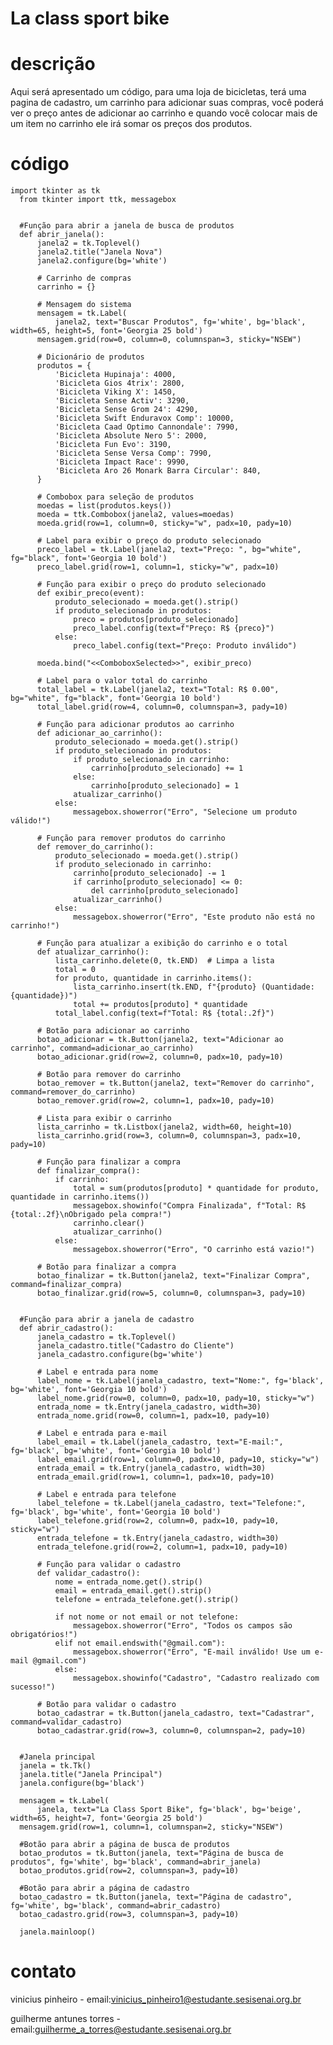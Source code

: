 # La class sport bike

# descrição
Aqui será apresentado um código, para uma loja de bicicletas, terá uma pagina de cadastro, um carrinho para adicionar suas compras, você poderá ver o preço antes de adicionar ao carrinho e quando você colocar mais de um item no carrinho ele irá somar os preços dos produtos.
# código
    import tkinter as tk
      from tkinter import ttk, messagebox


      #Função para abrir a janela de busca de produtos
      def abrir_janela():
          janela2 = tk.Toplevel()
          janela2.title("Janela Nova")
          janela2.configure(bg='white')

          # Carrinho de compras
          carrinho = {}

          # Mensagem do sistema
          mensagem = tk.Label(
              janela2, text="Buscar Produtos", fg='white', bg='black', width=65, height=5, font='Georgia 25 bold')
          mensagem.grid(row=0, column=0, columnspan=3, sticky="NSEW")

          # Dicionário de produtos
          produtos = {
              'Bicicleta Hupinaja': 4000,
              'Bicicleta Gios 4trix': 2800,
              'Bicicleta Viking X': 1450,
              'Bicicleta Sense Activ': 3290,
              'Bicicleta Sense Grom 24': 4290,
              'Bicicleta Swift Enduravox Comp': 10000,
              'Bicicleta Caad Optimo Cannondale': 7990,
              'Bicicleta Absolute Nero 5': 2000,
              'Bicicleta Fun Evo': 3190,
              'Bicicleta Sense Versa Comp': 7990,
              'Bicicleta Impact Race': 9990,
              'Bicicleta Aro 26 Monark Barra Circular': 840,
          }

          # Combobox para seleção de produtos
          moedas = list(produtos.keys())
          moeda = ttk.Combobox(janela2, values=moedas)
          moeda.grid(row=1, column=0, sticky="w", padx=10, pady=10)

          # Label para exibir o preço do produto selecionado
          preco_label = tk.Label(janela2, text="Preço: ", bg="white", fg="black", font='Georgia 10 bold')
          preco_label.grid(row=1, column=1, sticky="w", padx=10)

          # Função para exibir o preço do produto selecionado
          def exibir_preco(event):
              produto_selecionado = moeda.get().strip()
              if produto_selecionado in produtos:
                  preco = produtos[produto_selecionado]
                  preco_label.config(text=f"Preço: R$ {preco}")
              else:
                  preco_label.config(text="Preço: Produto inválido")

          moeda.bind("<<ComboboxSelected>>", exibir_preco)

          # Label para o valor total do carrinho
          total_label = tk.Label(janela2, text="Total: R$ 0.00", bg="white", fg="black", font='Georgia 10 bold')
          total_label.grid(row=4, column=0, columnspan=3, pady=10)

          # Função para adicionar produtos ao carrinho
          def adicionar_ao_carrinho():
              produto_selecionado = moeda.get().strip()
              if produto_selecionado in produtos:
                  if produto_selecionado in carrinho:
                      carrinho[produto_selecionado] += 1
                  else:
                      carrinho[produto_selecionado] = 1
                  atualizar_carrinho()
              else:
                  messagebox.showerror("Erro", "Selecione um produto válido!")

          # Função para remover produtos do carrinho
          def remover_do_carrinho():
              produto_selecionado = moeda.get().strip()
              if produto_selecionado in carrinho:
                  carrinho[produto_selecionado] -= 1
                  if carrinho[produto_selecionado] <= 0:
                      del carrinho[produto_selecionado]
                  atualizar_carrinho()
              else:
                  messagebox.showerror("Erro", "Este produto não está no carrinho!")

          # Função para atualizar a exibição do carrinho e o total
          def atualizar_carrinho():
              lista_carrinho.delete(0, tk.END)  # Limpa a lista
              total = 0
              for produto, quantidade in carrinho.items():
                  lista_carrinho.insert(tk.END, f"{produto} (Quantidade: {quantidade})")
                  total += produtos[produto] * quantidade
              total_label.config(text=f"Total: R$ {total:.2f}")

          # Botão para adicionar ao carrinho
          botao_adicionar = tk.Button(janela2, text="Adicionar ao carrinho", command=adicionar_ao_carrinho)
          botao_adicionar.grid(row=2, column=0, padx=10, pady=10)

          # Botão para remover do carrinho
          botao_remover = tk.Button(janela2, text="Remover do carrinho", command=remover_do_carrinho)
          botao_remover.grid(row=2, column=1, padx=10, pady=10)

          # Lista para exibir o carrinho
          lista_carrinho = tk.Listbox(janela2, width=60, height=10)
          lista_carrinho.grid(row=3, column=0, columnspan=3, padx=10, pady=10)

          # Função para finalizar a compra
          def finalizar_compra():
              if carrinho:
                  total = sum(produtos[produto] * quantidade for produto, quantidade in carrinho.items())
                  messagebox.showinfo("Compra Finalizada", f"Total: R$ {total:.2f}\nObrigado pela compra!")
                  carrinho.clear()
                  atualizar_carrinho()
              else:
                  messagebox.showerror("Erro", "O carrinho está vazio!")

          # Botão para finalizar a compra
          botao_finalizar = tk.Button(janela2, text="Finalizar Compra", command=finalizar_compra)
          botao_finalizar.grid(row=5, column=0, columnspan=3, pady=10)


      #Função para abrir a janela de cadastro
      def abrir_cadastro():
          janela_cadastro = tk.Toplevel()
          janela_cadastro.title("Cadastro do Cliente")
          janela_cadastro.configure(bg='white')

          # Label e entrada para nome
          label_nome = tk.Label(janela_cadastro, text="Nome:", fg='black', bg='white', font='Georgia 10 bold')
          label_nome.grid(row=0, column=0, padx=10, pady=10, sticky="w")
          entrada_nome = tk.Entry(janela_cadastro, width=30)
          entrada_nome.grid(row=0, column=1, padx=10, pady=10)

          # Label e entrada para e-mail
          label_email = tk.Label(janela_cadastro, text="E-mail:", fg='black', bg='white', font='Georgia 10 bold')
          label_email.grid(row=1, column=0, padx=10, pady=10, sticky="w")
          entrada_email = tk.Entry(janela_cadastro, width=30)
          entrada_email.grid(row=1, column=1, padx=10, pady=10)

          # Label e entrada para telefone
          label_telefone = tk.Label(janela_cadastro, text="Telefone:", fg='black', bg='white', font='Georgia 10 bold')
          label_telefone.grid(row=2, column=0, padx=10, pady=10, sticky="w")
          entrada_telefone = tk.Entry(janela_cadastro, width=30)
          entrada_telefone.grid(row=2, column=1, padx=10, pady=10)

          # Função para validar o cadastro
          def validar_cadastro():
              nome = entrada_nome.get().strip()
              email = entrada_email.get().strip()
              telefone = entrada_telefone.get().strip()

              if not nome or not email or not telefone:
                  messagebox.showerror("Erro", "Todos os campos são obrigatórios!")
              elif not email.endswith("@gmail.com"):
                  messagebox.showerror("Erro", "E-mail inválido! Use um e-mail @gmail.com")
              else:
                  messagebox.showinfo("Cadastro", "Cadastro realizado com sucesso!")

          # Botão para validar o cadastro
          botao_cadastrar = tk.Button(janela_cadastro, text="Cadastrar", command=validar_cadastro)
          botao_cadastrar.grid(row=3, column=0, columnspan=2, pady=10)


      #Janela principal
      janela = tk.Tk()
      janela.title("Janela Principal")
      janela.configure(bg='black')

      mensagem = tk.Label(
          janela, text="La Class Sport Bike", fg='black', bg='beige', width=65, height=7, font='Georgia 25 bold')
      mensagem.grid(row=1, column=1, columnspan=2, sticky="NSEW")

      #Botão para abrir a página de busca de produtos
      botao_produtos = tk.Button(janela, text="Página de busca de produtos", fg='white', bg='black', command=abrir_janela)
      botao_produtos.grid(row=2, columnspan=3, pady=10)

      #Botão para abrir a página de cadastro
      botao_cadastro = tk.Button(janela, text="Página de cadastro", fg='white', bg='black', command=abrir_cadastro)
      botao_cadastro.grid(row=3, columnspan=3, pady=10)

      janela.mainloop()



# contato

vinicius pinheiro -
email:vinicius_pinheiro1@estudante.sesisenai.org.br

guilherme antunes torres -
email:guilherme_a_torres@estudante.sesisenai.org.br
